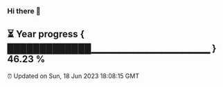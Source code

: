 ### Hi there 👋
⏳ Year progress { █████████████▁▁▁▁▁▁▁▁▁▁▁▁▁▁▁▁▁ } 46.23 %
---
⏰ Updated on Sun, 18 Jun 2023 18:08:15 GMT

